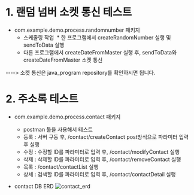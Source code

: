 # 1. 랜덤 넘버 소켓 통신 테스트

* com.example.demo.process.randomnumber 패키지
  * 스케줄링 작업
  * 한 프로그램에서 createRandomNumber 실행 및 sendToData 실행
  * 다른 프로그램에서 createDateFromMaster 실행 후, sendToData와 createDateFromMaster 소켓 통신

----> 소켓 통신은 java_program repository를 확인하시면 됩니다.


# 2. 주소록 테스트

* com.example.demo.process.contact 패키지
  * postman 툴을 사용해서 테스트
  * 등록 : 서버 구동 후, /contact/createContact post방식으로 파라미터 입력 후 실행
  * 수정 : 수정할	ID를 파라미터로	입력 후,	/contact/modifyContact 실행
  * 삭제 : 삭제할	ID를 파라미터로	입력 후,	/contact/removeContact 실행
  * 목록 : /contact/contactList 실행
  * 상세 : 검색할	ID를 파라미터로	입력 후, /contact/contactDetail 실행

* contact DB ERD
![contact_erd](/.image/contact_erd.png)
